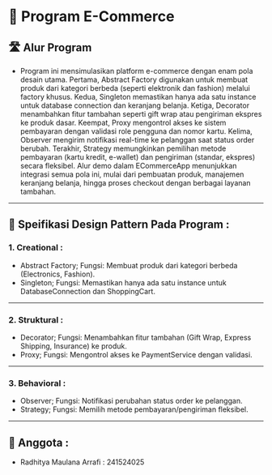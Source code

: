 # 📝 Program E-Commerce
## 🛣️ Alur Program
- Program ini mensimulasikan platform e-commerce dengan enam pola desain utama. Pertama, Abstract Factory digunakan untuk membuat produk dari kategori berbeda (seperti elektronik dan fashion) melalui factory khusus. Kedua, Singleton memastikan hanya ada satu instance untuk database connection dan keranjang belanja. Ketiga, Decorator menambahkan fitur tambahan seperti gift wrap atau pengiriman ekspres ke produk dasar. Keempat, Proxy mengontrol akses ke sistem pembayaran dengan validasi role pengguna dan nomor kartu. Kelima, Observer mengirim notifikasi real-time ke pelanggan saat status order berubah. Terakhir, Strategy memungkinkan pemilihan metode pembayaran (kartu kredit, e-wallet) dan pengiriman (standar, ekspres) secara fleksibel. Alur demo dalam ECommerceApp menunjukkan integrasi semua pola ini, mulai dari pembuatan produk, manajemen keranjang belanja, hingga proses checkout dengan berbagai layanan tambahan.
---
## 🧩 Speifikasi Design Pattern Pada Program :
### 1. Creational :
- Abstract Factory; Fungsi: Membuat produk dari kategori berbeda (Electronics, Fashion).
- Singleton; Fungsi: Memastikan hanya ada satu instance untuk DatabaseConnection dan ShoppingCart.
---
### 2. Struktural :
- Decorator; Fungsi: Menambahkan fitur tambahan (Gift Wrap, Express Shipping, Insurance) ke produk.
- Proxy; Fungsi: Mengontrol akses ke PaymentService dengan validasi.
---
### 3. Behavioral :
- Observer; Fungsi: Notifikasi perubahan status order ke pelanggan.
- Strategy; Fungsi: Memilih metode pembayaran/pengiriman fleksibel.
---
## 👤 Anggota :
- Radhitya Maulana Arrafi : 241524025

